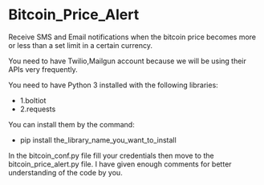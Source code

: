 # Bitcoin_Price_Alert
Receive SMS and Email notifications when the bitcoin price becomes more or less than a set limit in a certain currency.

You need to have Twilio,Mailgun account because we will be using their APIs very frequently.

You need to have Python 3 installed with the following libraries:
- 1.boltiot
- 2.requests

You can install them by the command:
- pip install the_library_name_you_want_to_install

In the bitcoin_conf.py file fill your credentials then move to the bitcoin_price_alert.py file. I have given enough comments for better understanding of the code by you.
